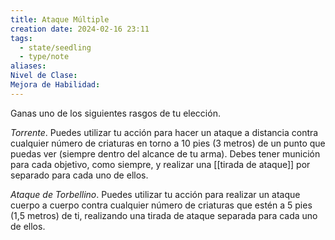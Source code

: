 ```yaml
---
title: Ataque Múltiple
creation date: 2024-02-16 23:11
tags:
  - state/seedling
  - type/note
aliases: 
Nivel de Clase: 
Mejora de Habilidad:
---
```

Ganas uno de los siguientes rasgos de tu elección.

*Torrente*. Puedes utilizar tu acción para hacer un ataque a distancia contra cualquier número de
criaturas en torno a 10 pies (3 metros) de un punto que puedas ver (siempre dentro del alcance de
tu arma). Debes tener munición para cada objetivo, como siempre, y realizar una [[tirada de ataque]]
por separado para cada uno de ellos.

*Ataque de Torbellino*. Puedes utilizar tu acción para realizar un ataque cuerpo a cuerpo contra
cualquier número de criaturas que estén a 5 pies (1,5 metros) de ti, realizando una tirada de ataque separada para cada uno de ellos.



